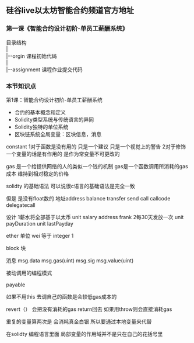 ## 硅谷live以太坊智能合约频道官方地址

### 第一课《智能合约设计初阶-单员工薪酬系统》

目录结构
  <br/>|
  <br/>|--orgin 课程初始代码
  <br/>|
  <br/>|--assignment 课程作业提交代码
<br/> 
### 本节知识点
第1课：智能合约设计初阶-单员工薪酬系统
- 合约的基本概念和定义
- Solidity类型系统与传统语言的异同
- Solidity独特的单位系统
- 区块链系统全局变量：区块信息，消息

constant 1对于函数是没有用的  只是一个建议 只是一个视觉上的警告 
               2对于修饰一个变量的话是有作用的 是作为常变量不可更改的

gas 是一个给提供网络的人的类似一个钱的机制  gas是一个函数调用所消耗的gas成本 维持到相对稳定的价格

solidty 的基础语法 可以说很c语言的基础语法是完全一致

但是 是没有float数的 
地址address
balance transfer send call callcode delegatecall

设计
1薪水将全部基于以太币 
  unit salary
  address frank
2每30天发放一次
  unit payDuration
  unit lastPayday

ether 单位
wei 等于 integer 1

block 块

消息
msg.data
msg.gas(uint)
msg.sig
msg.value(uint)

被动调用的编程模式

payable 

如果不用this 去调自己的函数是会较低gas成本的

revert（） 会把没有消耗的gas return回去  如果用throw则会直接消耗gas

重复的变量算两次是 会消耗真金白银
所以要通过本地变量来代替

在solidty 编程语言里面  局部变量的作用域并不是只在自己的花括号里 
